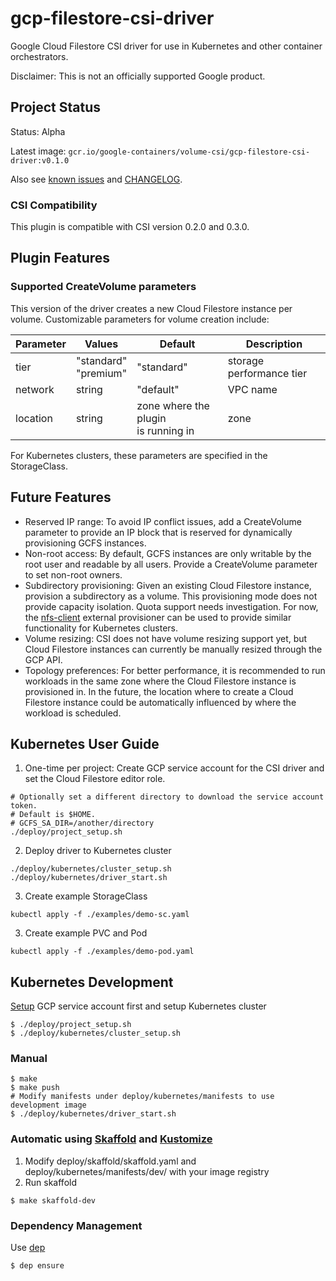 # gcp-filestore-csi-driver
Google Cloud Filestore CSI driver for use in Kubernetes and other container orchestrators.

Disclaimer: This is not an officially supported Google product.

## Project Status
Status: Alpha

Latest image: `gcr.io/google-containers/volume-csi/gcp-filestore-csi-driver:v0.1.0`

Also see [known issues](KNOWN_ISSUES.md) and [CHANGELOG](CHANGELOG.md).

### CSI Compatibility
This plugin is compatible with CSI version 0.2.0 and 0.3.0.

## Plugin Features

### Supported CreateVolume parameters
This version of the driver creates a new Cloud Filestore instance per
volume. Customizable parameters for volume creation include:

| Parameter       | Values                  | Default    | Description |
| --------------- | ----------------------- |----------- | ----------- |
| tier            | "standard"<br>"premium" | "standard" | storage performance tier |
| network         | string                  | "default"  | VPC name |
| location        | string                  | zone where the plugin<br>is running in | zone |

For Kubernetes clusters, these parameters are specified in the StorageClass.

## Future Features
* Reserved IP range: To avoid IP conflict issues, add a CreateVolume parameter
  to provide an IP block that is reserved for dynamically provisioning GCFS instances.
* Non-root access: By default, GCFS instances are only writable by the root user
  and readable by all users. Provide a CreateVolume parameter to set non-root
  owners.
* Subdirectory provisioning: Given an existing Cloud Filestore instance, provision a
  subdirectory as a volume. This provisioning mode does not provide capacity
  isolation. Quota support needs investigation. For now, the
  [nfs-client](https://github.com/kubernetes-incubator/external-storage/tree/master/nfs-client)
  external provisioner can be used to provide similar functionality for
  Kubernetes clusters.
* Volume resizing: CSI does not have volume resizing support yet, but Cloud Filestore
  instances can currently be manually resized through the GCP API.
* Topology preferences: For better performance, it is recommended to run
  workloads in the same zone where the Cloud Filestore instance is provisioned in. In the
  future, the location where to create a Cloud Filestore instance could be automatically
  influenced by where the workload is scheduled.

## Kubernetes User Guide
1. One-time per project: Create GCP service account for the CSI driver and set the Cloud
   Filestore editor role.
```
# Optionally set a different directory to download the service account token.
# Default is $HOME.
# GCFS_SA_DIR=/another/directory
./deploy/project_setup.sh
```
2. Deploy driver to Kubernetes cluster
```
./deploy/kubernetes/cluster_setup.sh
./deploy/kubernetes/driver_start.sh
```
3. Create example StorageClass
```
kubectl apply -f ./examples/demo-sc.yaml
```
3. Create example PVC and Pod
```
kubectl apply -f ./examples/demo-pod.yaml
```

## Kubernetes Development
[Setup](#kubernetes-user-guide) GCP service account first and setup Kubernetes cluster
```
$ ./deploy/project_setup.sh
$ ./deploy/kubernetes/cluster_setup.sh
```

### Manual
```
$ make
$ make push
# Modify manifests under deploy/kubernetes/manifests to use development image
$ ./deploy/kubernetes/driver_start.sh
```

### Automatic using [Skaffold](http://github.com/GoogleContainerTools/skaffold) and [Kustomize](https://github.com/kubernetes-sigs/kustomize)
1. Modify deploy/skaffold/skaffold.yaml and deploy/kubernetes/manifests/dev/
   with your image registry
2. Run skaffold
```
$ make skaffold-dev
```

### Dependency Management
Use [dep](https://github.com/golang/dep)
```
$ dep ensure
```
